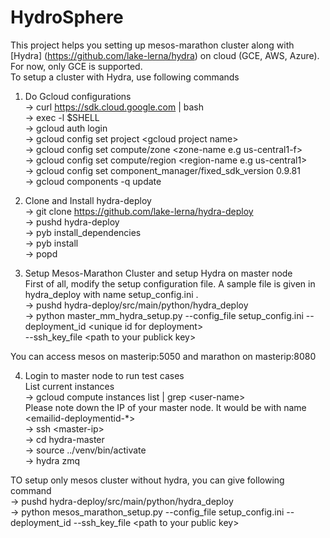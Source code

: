 # HydroSphere

This project helps you setting up mesos-marathon cluster along with [Hydra] (https://github.com/lake-lerna/hydra) on cloud (GCE, AWS, Azure). For now, only
GCE is supported. <br />
To setup a cluster with Hydra, use following commands

1. Do Gcloud configurations <br />
    -> curl https://sdk.cloud.google.com | bash <br />
    -> exec -l $SHELL <br />
    -> gcloud auth login <br />
    -> gcloud config set project \<gcloud project name\> <br />
    -> gcloud config set compute/zone \<zone-name e.g us-central1-f\> <br />
    -> gcloud config set compute/region \<region-name e.g us-central1\> <br />
    -> gcloud config set component_manager/fixed_sdk_version 0.9.81 <br />
    -> gcloud components -q update <br />

2. Clone and Install hydra-deploy <br />
  -> git clone https://github.com/lake-lerna/hydra-deploy <br />
  -> pushd hydra-deploy <br />
  -> pyb install_dependencies <br />
  -> pyb install <br />
  -> popd <br />

3. Setup Mesos-Marathon Cluster and setup Hydra on master node <br />
  First of all, modify the setup configuration file. A sample file is given in hydra_deploy with name setup_config.ini . <br />
  -> pushd hydra-deploy/src/main/python/hydra_deploy <br />
  -> python master_mm_hydra_setup.py --config_file setup_config.ini --deployment_id \<unique id for deployment\> <br /> --ssh_key_file \<path to your publick key\> <br />
  
  You can access mesos on masterip:5050 and marathon on masterip:8080

4. Login to master node to run test cases <br />
    List current instances <br />
    -> gcloud compute instances list | grep \<user-name\> <br />
    Please note down the IP of your master node. It would be with name \<emailid-deploymentid-*\> <br />
    -> ssh \<master-ip\> <br />
    -> cd hydra-master <br />
    -> source ../venv/bin/activate <br />
    -> hydra zmq <br />

TO setup only mesos cluster without hydra, you can give following command <br />
-> pushd hydra-deploy/src/main/python/hydra_deploy <br />
-> python mesos_marathon_setup.py --config_file setup_config.ini --deployment_id <unique id for deployment> --ssh_key_file \<path to your public key\>
